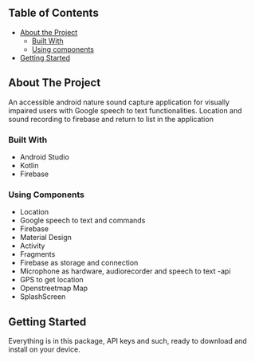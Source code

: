## Table of Contents

* [About the Project](#about-the-project)
  * [Built With](#built-with)
  * [Using components](#using-components)
* [Getting Started](#getting-started)

## About The Project

An accessible android nature sound capture application for visually impaired users with Google speech to text functionalities. Location and sound recording to firebase and return to list in the application

### Built With

* Android Studio
* Kotlin
* Firebase

### Using Components

* Location
* Google speech to text and commands
* Firebase
* Material Design
* Activity
* Fragments
* Firebase as storage and connection
* Microphone as hardware, audiorecorder and speech to text -api
* GPS to get location
* Openstreetmap Map
* SplashScreen


## Getting Started

Everything is in this package, API keys and such, ready to download and install on your device.
